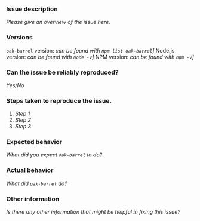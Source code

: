 <!-- This template includes some of the useful information to provide when reporting a problem -->
<!-- Remove any sections that do not apply -->

### Issue description

*Please give an overview of the issue here.*

### Versions

`oak-barrel` version: *can be found with `npm list oak-barrel`]*
Node.js version: *can be found with `node -v`]*
NPM version: *can be found with `npm -v`]*

### Can the issue be reliably reproduced?

*Yes/No*

### Steps taken to reproduce the issue.

1. *Step 1*
2. *Step 2*
3. *Step 3*

### Expected behavior

*What did you expect `oak-barrel` to do?*

### Actual behavior

*What did `oak-barrel` do?*

### Other information

*Is there any other information that might be helpful in fixing this issue?*
